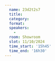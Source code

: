 ```yaml
---
  name: 23d2t2s7
  title: 
  category: 
  format: 
  speakers: 
    - 
  room: Showroom
  slot: 11/10/2024
  time_start: '15h45'
  time_end: '16h30'
---
```

